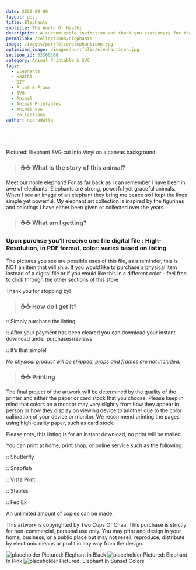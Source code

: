 ```yaml
---
date: 2020-09-06
layout: post
title: Elephants
subtitle: The World Of Haathi
description: A customizable invitation and thank you stationary for the groom and groomsmen.
permalink: /collections/elephants
image: /images/portfolio/elephanticon.jpg
optimized_image: /images/portfolio/elephanticon.jpg
section_id: 33360208
category: Animal Printable & SVG
tags:
  - Elephants
  - Haathi
  - DIY
  - Print & Frame
  - SVG
  - Animal
  - Animal Printables
  - Animal SVG
  - collections
author: neeradatta



---
```

Pictured: Elephant SVG cut into Vinyl on a canvas background
> ### ☕☕ What is the story of this animal? 

Meet our noble elephant! For as far back as I can remember I have been in awe of elephants. Elephants are strong, powerful yet graceful animals. When I see an image of an elephant they bring me peace so I kept the lines simple yet powerful. My elephant art collection is inspired by the figurines and paintings I have either been given or collected over the years.

> ### ☕☕ What am I getting? 

### Upon purchse you’ll receive one file digital file : High-Resolution, in PDF format, color: varies based on listing


The pictures you see are possible uses of this file, as a reminder, this is NOT an item that will ship. If you would like to purchase a physical item instead of a digital file or if you would like this in a different color - feel free to click through the other sections of this store

Thank you for stopping by!

> ### ☕☕ How do I get it? 

:: Simply purchase the listing

:: After your payment has been cleared you can download your instant download under purchases/reviews

:: It’s that simple!

*No physical product will be shipped, props and frames are not included.*







> ### ☕☕ Printing 

The final project of the artwork will be determined by the quality of the printer and either the paper or card stock that you choose. Please keep in mind that colors on a monitor may vary slightly from how they appear in person or how they display on viewing device to another due to the color calibration of your device or monitor. We recommend printing the pages using high-quality paper, such as card stock.

Please note, this listing is for an instant download, no print will be mailed.

You can print at home, print shop, or online service such as the following:

:: Shutterfly

:: Snapfish

:: Vista Print

:: Staples

:: Fed Ex

An unlimited amount of copies can be made.

This artwork is copyrighted by Two Cups Of Chaa. This purchase is strictly for non-commercial, personal use only. You may print and design in your home, business, or a public place but may not resell, reproduce, distribute by electronic means or profit in any way from the design.


<img src="https://i.etsystatic.com/21226651/r/il/742fc1/2855918604/il_1588xN.2855918604_9rgt.jpg" alt="placeholder" title = GiraffeInBlack>
Pictured: Elephant in Black

<img src="https://i.etsystatic.com/21226651/r/il/0d0e62/2934343929/il_1588xN.2934343929_ep2a.jpg" alt="placeholder" title = ElephantPink>
Pictured: Elephant In Pink

<img src="https://i.etsystatic.com/21226651/r/il/bb5fd1/2601136924/il_1588xN.2601136924_93km.jpg" alt="placeholder" title = ElephantSunset>
Pictured: Elephant In Sunset Colors
